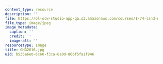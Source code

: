 ```yaml
---
content_type: resource
description: ''
file: https://ol-ocw-studio-app-qa.s3.amazonaws.com/courses/1-74-land-water-food-and-climate-fall-2020/b535a6e06c60f3ca8a0d866f5fa1f946_GHG2016.jpg
file_type: image/jpeg
image_metadata:
  caption: ''
  credit: ''
  image-alt: ''
resourcetype: Image
title: GHG2016.jpg
uid: b535a6e0-6c60-f3ca-8a0d-866f5fa1f946
---
```

